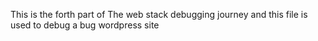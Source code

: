 This is the forth part of The web stack debugging journey and this file is used to debug a bug wordpress site
